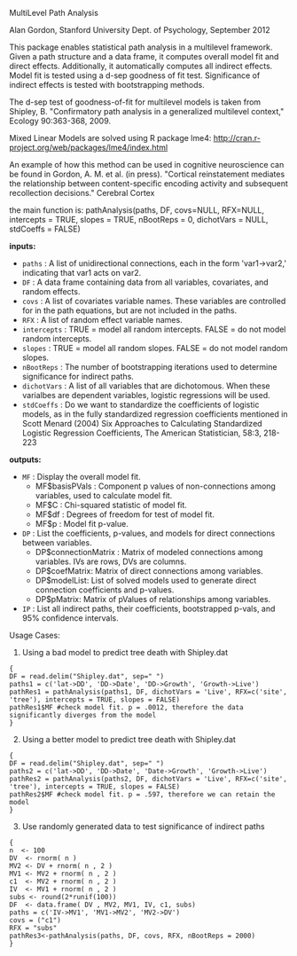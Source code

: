 MultiLevel Path Analysis

Alan Gordon, Stanford University Dept. of Psychology, September 2012

This package enables statistical path analysis in a multilevel framework.  Given a path structure and a data frame, it computes overall model fit and direct effects.  Additionally, it automatically computes all indirect effects.  Model fit is tested using a d-sep goodness of fit test.  Significance of indirect effects is tested with bootstrapping methods.  

The d-sep test of goodness-of-fit for multilevel models is taken from Shipley, B. "Confirmatory path analysis in a generalized multilevel context," Ecology 90:363-368, 2009.

Mixed Linear Models are solved using R package lme4: http://cran.r-project.org/web/packages/lme4/index.html

An example of how this method can be used in cognitive neuroscience can be found in Gordon, A. M. et al. (in press). "Cortical reinstatement mediates the relationship between content-specific encoding activity and subsequent recollection decisions." Cerebral Cortex 

the main function is:
pathAnalysis(paths, DF,  covs=NULL, RFX=NULL, intercepts = TRUE, slopes = TRUE, nBootReps = 0, dichotVars = NULL, stdCoeffs = FALSE)

**inputs:**
* `paths` : A list of unidirectional connections, each in the form 'var1->var2,' indicating that var1 acts on var2.
* `DF` : A data frame containing data from all variables, covariates, and random effects.
* `covs` : A list of covariates variable names.  These variables are controlled for in the path equations, but are not included in the paths.
* `RFX` : A list of random effect variable names.
* `intercepts` : TRUE = model all random intercepts.  FALSE = do not model random intercepts.
* `slopes` : TRUE = model all random slopes.  FALSE = do not model random slopes.
* `nBootReps` : The number of bootstrapping iterations used to determine significance for indirect paths.
* `dichotVars` : A list of all variables that are dichotomous.  When these varialbes are dependent variables, logistic regressions will be used.
* `stdCoeffs` : Do we want to standardize the coefficients of logistic models, as in the fully standardized regression coefficients mentioned in Scott Menard (2004) Six Approaches to Calculating 
Standardized Logistic Regression Coefficients, The American Statistician, 58:3, 218-223

**outputs:**
* `MF` : Display the overall model fit.
  * MF$basisPVals : Component p values of non-connections among variables, used to calculate model fit.
  * MF$C : Chi-squared statistic of model fit.
  * MF$df : Degrees of freedom for test of model fit.
  * MF$p : Model fit p-value.
* `DP` : List the coefficients, p-values, and models for direct connections between variables.
  * DP$connectionMatrix : Matrix of modeled connections among variables.  IVs are rows, DVs are columns.
  * DP$coefMatrix: Matrix of direct connections among variables.
  * DP$modelList: List of solved models used to generate direct connection coefficients and p-values.
  * DP$pMatrix: Matrix of pValues of relationships among variables.
* `IP` : List all indirect paths, their coefficients, bootstrapped p-vals, and 95% confidence intervals.

Usage Cases:


1) Using a bad model to predict tree death with Shipley.dat 
```
{
DF = read.delim("Shipley.dat", sep=" ")
paths1 = c('lat->DD', 'DD->Date', 'DD->Growth', 'Growth->Live')
pathRes1 = pathAnalysis(paths1, DF, dichotVars = 'Live', RFX=c('site', 'tree'), intercepts = TRUE, slopes = FALSE)
pathRes1$MF #check model fit. p = .0012, therefore the data significantly diverges from the model
}
```


2) Using a better model to predict tree death with Shipley.dat 
```
{
DF = read.delim("Shipley.dat", sep=" ")
paths2 = c('lat->DD', 'DD->Date', 'Date->Growth', 'Growth->Live')
pathRes2 = pathAnalysis(paths2, DF, dichotVars = 'Live', RFX=c('site', 'tree'), intercepts = TRUE, slopes = FALSE)
pathRes2$MF #check model fit. p = .597, therefore we can retain the model
}
```


3) Use randomly generated data to test significance of indirect paths
```
{
n  <- 100
DV  <- rnorm( n )
MV2	<- DV + rnorm( n , 2 )
MV1	<- MV2 + rnorm( n , 2 )
c1  <- MV2 + rnorm( n , 2 )
IV	<- MV1 + rnorm( n , 2 )
subs <- round(2*runif(100))
DF	<- data.frame( DV , MV2, MV1, IV, c1, subs)
paths = c('IV->MV1', 'MV1->MV2', 'MV2->DV')
covs = ("c1")
RFX = "subs"
pathRes3<-pathAnalysis(paths, DF, covs, RFX, nBootReps = 2000)
}
```
